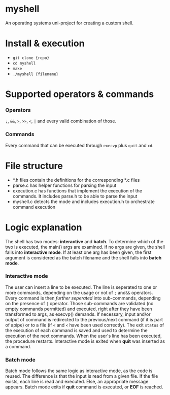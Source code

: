 # myshell

An operating systems uni-project for creating a custom shell.

# Install & execution

- `git clone {repo}`
- `cd myshell`
- `make`
- `./myshell {filename}`

# Supported operators & commands

### Operators
`;`, `&&`, `>`, `>>`, `<`, `|` and every valid combination of those.

### Commands
Every command that can be executed through `execvp` plus `quit` and `cd`.

# File structure
- \*.h files contain the definitions for the corresponding \*.c files
- parse.c has helper functions for parsing the input
- execution.c has functions that implement the execution of the commands. It includes parse.h to be able to parse the input
- myshell.c detects the mode and includes execution.h to orchestrate command execution

# Logic explanation 

The shell has two modes: **interactive** and **batch**. To determine which of the two is executed, the main() args are examined. if
no args are given, the shell falls into **interactive mode**. If at least one arg has been given, the first argument is considered
as the batch filename and the shell falls into **batch mode**.

### Interactive mode

The user can insert a line to be executed. The line is seperated to one or more commands, depending on the usage or not of `;`
and`&&` operators. Every command is then *further seperated* into sub-commands, depending on the presence of `|` operator. Those
sub-commands are validated (no empty commands permitted) and executed, right after they have been transformed to args, as
execvp() demands. If necessary, input and/or output of command is redirected to the previous/next command (if it is part of apipe) or to a file (if `<` and  `<` have
been used correctly). The exit `status` of the execution of each command is saved and used to determine the execution of the next
commands. When the user's line has been executed, the procedure restarts. Interactive mode is exited when **quit** was inserted
as a command.

### Batch mode

Batch mode follows the same logic as interactive mode, as the code is reused. The difference is that the input is read from a given file. If the file exists, each line is read and executed. Else, an appropriate message appears. Batch mode exits if **quit** command is executed, or **EOF** is reached.
